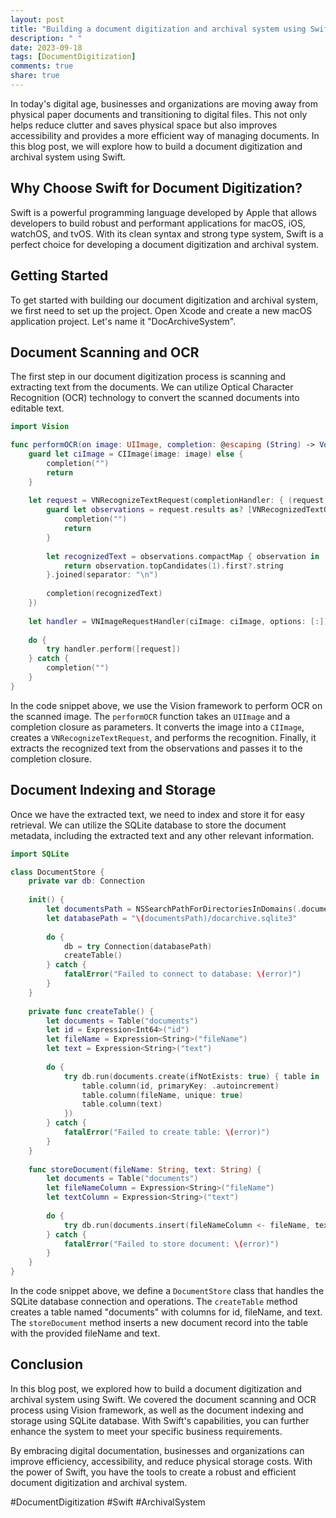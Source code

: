 ```yaml
---
layout: post
title: "Building a document digitization and archival system using Swift"
description: " "
date: 2023-09-18
tags: [DocumentDigitization]
comments: true
share: true
---
```


In today's digital age, businesses and organizations are moving away from physical paper documents and transitioning to digital files. This not only helps reduce clutter and saves physical space but also improves accessibility and provides a more efficient way of managing documents. In this blog post, we will explore how to build a document digitization and archival system using Swift.

## Why Choose Swift for Document Digitization?

Swift is a powerful programming language developed by Apple that allows developers to build robust and performant applications for macOS, iOS, watchOS, and tvOS. With its clean syntax and strong type system, Swift is a perfect choice for developing a document digitization and archival system.

## Getting Started

To get started with building our document digitization and archival system, we first need to set up the project. Open Xcode and create a new macOS application project. Let's name it "DocArchiveSystem".

## Document Scanning and OCR

The first step in our document digitization process is scanning and extracting text from the documents. We can utilize Optical Character Recognition (OCR) technology to convert the scanned documents into editable text.

```swift
import Vision

func performOCR(on image: UIImage, completion: @escaping (String) -> Void) {
    guard let ciImage = CIImage(image: image) else {
        completion("")
        return
    }
    
    let request = VNRecognizeTextRequest(completionHandler: { (request, error) in
        guard let observations = request.results as? [VNRecognizedTextObservation] else {
            completion("")
            return
        }
        
        let recognizedText = observations.compactMap { observation in
            return observation.topCandidates(1).first?.string
        }.joined(separator: "\n")
        
        completion(recognizedText)
    })
    
    let handler = VNImageRequestHandler(ciImage: ciImage, options: [:])
    
    do {
        try handler.perform([request])
    } catch {
        completion("")
    }
}
```

In the code snippet above, we use the Vision framework to perform OCR on the scanned image. The `performOCR` function takes an `UIImage` and a completion closure as parameters. It converts the image into a `CIImage`, creates a `VNRecognizeTextRequest`, and performs the recognition. Finally, it extracts the recognized text from the observations and passes it to the completion closure.

## Document Indexing and Storage

Once we have the extracted text, we need to index and store it for easy retrieval. We can utilize the SQLite database to store the document metadata, including the extracted text and any other relevant information.

```swift
import SQLite

class DocumentStore {
    private var db: Connection
    
    init() {
        let documentsPath = NSSearchPathForDirectoriesInDomains(.documentDirectory, .userDomainMask, true)[0]
        let databasePath = "\(documentsPath)/docarchive.sqlite3"
        
        do {
            db = try Connection(databasePath)
            createTable()
        } catch {
            fatalError("Failed to connect to database: \(error)")
        }
    }
    
    private func createTable() {
        let documents = Table("documents")
        let id = Expression<Int64>("id")
        let fileName = Expression<String>("fileName")
        let text = Expression<String>("text")
        
        do {
            try db.run(documents.create(ifNotExists: true) { table in
                table.column(id, primaryKey: .autoincrement)
                table.column(fileName, unique: true)
                table.column(text)
            })
        } catch {
            fatalError("Failed to create table: \(error)")
        }
    }
    
    func storeDocument(fileName: String, text: String) {
        let documents = Table("documents")
        let fileNameColumn = Expression<String>("fileName")
        let textColumn = Expression<String>("text")
        
        do {
            try db.run(documents.insert(fileNameColumn <- fileName, textColumn <- text))
        } catch {
            fatalError("Failed to store document: \(error)")
        }
    }
}
```

In the code snippet above, we define a `DocumentStore` class that handles the SQLite database connection and operations. The `createTable` method creates a table named "documents" with columns for id, fileName, and text. The `storeDocument` method inserts a new document record into the table with the provided fileName and text.

## Conclusion

In this blog post, we explored how to build a document digitization and archival system using Swift. We covered the document scanning and OCR process using Vision framework, as well as the document indexing and storage using SQLite database. With Swift's capabilities, you can further enhance the system to meet your specific business requirements.

By embracing digital documentation, businesses and organizations can improve efficiency, accessibility, and reduce physical storage costs. With the power of Swift, you have the tools to create a robust and efficient document digitization and archival system.

#DocumentDigitization #Swift #ArchivalSystem